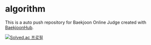 # algorithm
This is a auto push repository for Baekjoon Online Judge created with [BaekjoonHub](https://github.com/BaekjoonHub/BaekjoonHub).

[![Solved.ac
프로필](http://mazassumnida.wtf/api/v2/generate_badge?boj=iit807)](https://solved.ac/iit807)  


